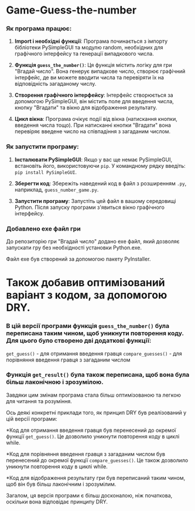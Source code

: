 # Game-Guess-the-number

### Як програма працює:

1. **Import і необхідні функції**: Програма починається з імпорту бібліотеки PySimpleGUI та модулю random, необхідних для графічного інтерфейсу та генерації випадкового числа.

2. **Функція `guess_the_number()`**: Ця функція містить логіку для гри "Вгадай число". Вона генерує випадкове число, створює графічний інтерфейс, де ви можете вводити числа та перевіряти їх на відповідність загаданому числу.

3. **Створення графічного інтерфейсу**: Інтерфейс створюється за допомогою PySimpleGUI, він містить поле для введення числа, кнопку "Вгадати" та вікно для відображення результату.

4. **Цикл вікна**: Програма очікує події від вікна (натискання кнопки, введення числа тощо). При натисканні кнопки "Вгадати" вона перевіряє введене число на співпадіння з загаданим числом.

### Як запустити програму:

1. **Інсталювати PySimpleGUI**: Якщо у вас ще немає PySimpleGUI, встановіть його, використовуючи `pip`. У командному рядку введіть: `pip install PySimpleGUI`.

2. **Зберегти код**: Збережіть наведений код в файл з розширенням `.py`, наприклад, `guess_number_game.py`.

3. **Запустити програму**: Запустіть цей файл в вашому середовищі Python. Після запуску програми з'явиться вікно графічного інтерфейсу.
### Добавлено exe файл гри

До репозиторію гри "Вгадай число" додано exe файл, який дозволяє запускати гру без необхідності установки Python.exe.

Файл exe був створений за допомогою пакету PyInstaller.

# Також добавив оптимізований варіант з кодом, за допомогою DRY.
### В цій версії програми функція `guess_the_number()` була переписана таким чином, щоб уникнути повторення коду. Для цього було створено дві додаткові функції:

 `get_guess()` - для отримання введення гравця
 `compare_guesses()` - для порівняння введення гравця з загаданим числом

### Функція `get_result()` була також переписана, щоб вона була більш лаконічною і зрозумілою.

Завдяки цим змінам програма стала більш оптимізованою та легкою для читання та розуміння.

Ось деякі конкретні приклади того, як принцип DRY був реалізований у цій версії програми:

*Код для отримання введення гравця був перенесений до окремої функції `get_guess()`. Це дозволило уникнути повторення коду в циклі while.

*Код для порівняння введення гравця з загаданим числом був перенесений до окремої функції `compare_guesses()`. Це також дозволило уникнути повторення коду в циклі while.

*Код для відображення результату гри був переписаний таким чином, щоб він був більш лаконічним і зрозумілим.

Загалом, ця версія програми є більш досконалою, ніж початкова, оскільки вона відповідає принципу DRY.
